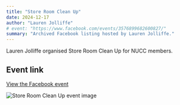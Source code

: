 ```yaml
---
title: "Store Room Clean Up"
date: 2024-12-17
author: "Lauren Jolliffe"
# event: "https://www.facebook.com/events/3576899682600827/"
summary: "Archived Facebook listing hosted by Lauren Jolliffe."
---
```

Lauren Jolliffe organised Store Room Clean Up for NUCC members.

## Event link

[View the Facebook event](https://www.facebook.com/events/3576899682600827/)

![Store Room Clean Up event image](/trip/event-images/20241217_store_room_clean_up.jpg)
